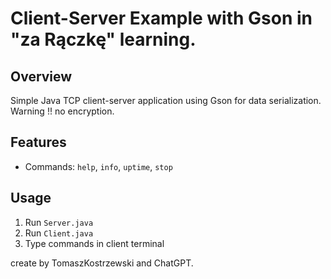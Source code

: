 # Client-Server Example with Gson in "za Rączkę" learning.

## Overview
Simple Java TCP client-server application using Gson for data serialization. 
Warning !! no encryption.

## Features
- Commands: `help`, `info`, `uptime`, `stop`

## Usage
1. Run `Server.java`
2. Run `Client.java`
3. Type commands in client terminal

create by TomaszKostrzewski and ChatGPT.
